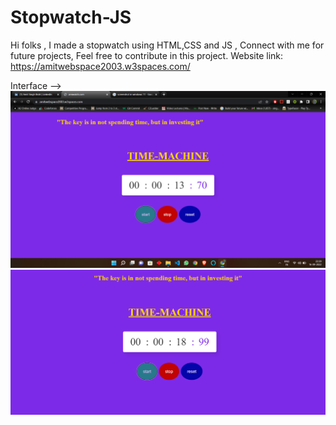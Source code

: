 # Stopwatch-JS
Hi folks ,
I made a stopwatch using HTML,CSS and JS ,
Connect with me for future projects,
Feel free to contribute in this project.
Website link: https://amitwebspace2003.w3spaces.com/

Interface -->
![](index/Photo1.png)
![](index/photo2.png)






